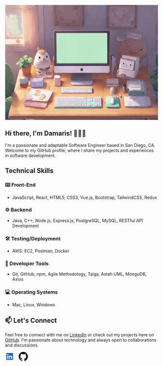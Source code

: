 <img src="https://github.com/damarisdlp/damarisdlp/blob/main/img/helloworld.gif" alt="Here is a little bit about me!">

## Hi there, I'm Damaris! 👩🏼‍💻

I'm a passionate and adaptable Software Engineer based in San Diego, CA. Welcome to my GitHub profile, where I share my projects and experiences in software development.

## Technical Skills
### ⌨️ Front-End
- JavaScript, React, HTML5, CSS3, Vue.js, Bootstrap, TailwindCSS, Redux

### ⚙️ Backend
- Java, C++, Node.js, Express.js, PostgreSQL, MySQL, RESTful API Development

### 🛠️ Testing/Deployment
- AWS: EC2, Postman, Docker

### 🧰 Developer Tools
- Git, GitHub, npm, Agile Methodology, Taiga, Astah UML, MongoDB, Axios

### 💻 Operating Systems
- Mac, Linux, Windows

## 📫 Let's Connect
Feel free to connect with me on [LinkedIn](www.linkedin.com/in/damarisdelapaz) or check out my projects here on [GitHub](www.github.com/damarisdlp). I'm passionate about technology and always open to collaborations and discussions.

[<img align="left" alt="LinkedIn" width="30px" src="./img/linkedin-svgrepo-com.svg" style="padding-right:15px;" />](https://www.linkedin.com/in/damarisdelapaz)
&nbsp;&nbsp;
[<img align="left" alt="GitHub" width="30px" src="./img/github-142-svgrepo-com.svg" style="padding-right:15px;" />](https://www.github.com/damarisdlp)
